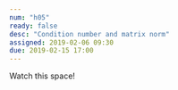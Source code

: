 ```yaml
---
num: "h05"
ready: false
desc: "Condition number and matrix norm"
assigned: 2019-02-06 09:30
due: 2019-02-15 17:00
---
```


Watch this space!
